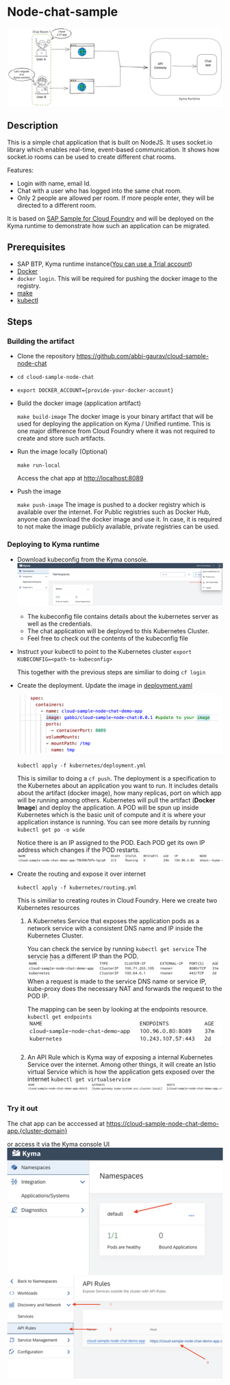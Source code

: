 # Node-chat-sample

![chat-app](assets/chat-app.svg)

## Description

This is a simple chat application that is built on NodeJS. It uses socket.io library which enables real-time, event-based communication. It shows how socket.io rooms can be used to create different chat rooms. 

Features:

- Login with name, email Id.
- Chat with a user who has logged into the same chat room. 
- Only 2 people are allowed per room. If more people enter, they will be directed to a different room.

It is based on [SAP Sample for Cloud Foundry](https://github.com/SAP-samples/cloud-sample-node-chat) and will be deployed on the Kyma runtime to demonstrate how such an application can be migrated.

## Prerequisites

- SAP BTP, Kyma runtime instance([You can use a Trial account](https://blogs.sap.com/2020/10/09/kyma-runtime-available-in-trial-and-now-we-are-complete/))
- [Docker](https://www.docker.com/)
- `docker login`. This will be required for pushing the docker image to the registry.
- [make](https://www.gnu.org/software/make/)
- [kubectl](https://kubernetes.io/docs/tasks/tools/install-kubectl/)

## Steps

### Building the artifact

- Clone the repository <https://github.com/abbi-gaurav/cloud-sample-node-chat>

- `cd cloud-sample-node-chat`

- `export DOCKER_ACCOUNT={provide-your-docker-account}`

- Build the docker image (application artifact)

  `make build-image`
  The docker image is your binary artifact that will be used for deploying the application on Kyma / Unified runtime. This is one major difference from Cloud Foundry where it was not required to create and store such artifacts.

- Run the image locally (Optional)

  `make run-local`

  Access the chat app at <http://localhost:8089>

- Push the image

  `make push-image`
  The image is pushed to a docker registry which is available over the internet. For Public registries such as Docker Hub, anyone can download the docker image and use it. In case, it is required to not make the image publicly available, private registries can be used.

### Deploying to Kyma runtime

- Download kubeconfig from the Kyma console.
  ![get-kubeconfig](assets/get-kubeconfig.png)  
  - The kubeconfig file contains details about the kubernetes server as well as the credentials.
  - The chat application will be deployed to this Kubernetes Cluster.
  - Feel free to check out the contents of the kubeconfig file

- Instruct your kubectl to point to the Kubernetes cluster
  `export KUBECONFIG=<path-to-kubeconfig>`
  
  This together with the previous steps are similiar to doing `cf login`

- Create the deployment. Update the image in [deployment.yaml](kubernetes/deployment.yml)
  
  ![deployment](assets/deployment.png)

  `kubectl apply -f kubernetes/deployment.yml`

  This is similiar to doing a `cf push`.
  The deployment is a specification to the Kubernetes about an application you want to run. It includes details about the artifact (docker image), how many replicas, port on which app will be running among others.
  Kubernetes will pull the artifact (**Docker Image**) and deploy the application.
  A POD will be spun up inside Kubernetes which is the basic unit of compute and it is where your application instance is running.
  You can see more details by running
  `kubectl get po -o wide`

  Notice there is an IP assigned to the POD. Each POD get its own IP address which changes if the POD restarts.
  ![pod-details](assets/pod-details.png)

- Create the routing and expose it over internet

  `kubectl apply -f kubernetes/routing.yml`

  This is similiar to creating routes in Cloud Foundry.
  Here we create two Kubernetes resources
  1. A Kubernetes Service that exposes the application pods as a network service with a consistent DNS name and IP inside the Kubernetes Cluster.

     You can check the service by running
     `kubectl get service`
     The servcie has a different IP than the POD.
     ![get-service](assets/get-service.png)
     When a request is made to the service DNS name or service IP, kube-proxy does the necessary NAT and forwards the request to the POD IP.

     The mapping can be seen by looking at the endpoints resource.
     `kubectl get endpoints`
     ![endpoints](assets/endpoints.png)
  2. An API Rule which is Kyma way of exposing a internal Kubernetes Service over the internet.
     Among other things, it will create an Istio virtual Service which is how the application gets exposed over the internet
     `kubectl get virtualservice`
     ![vs](assets/virtual-service.png)

### Try it out

The chat app can be acccessed at <https://cloud-sample-node-chat-demo-app.{cluster-domain}>

or access it via the Kyma console UI
![go-to-default](assets/go-to-default.png)
![access-api-rule](assets/access-api-rule.png)
